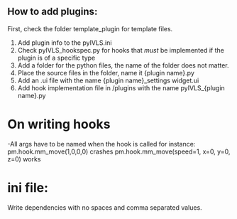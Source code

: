 ## How to add plugins:
First, check the folder template_plugin for template files.
1. Add plugin info to the pyIVLS.ini 
2. Check pyIVLS_hookspec.py for hooks that *must* be implemented if the plugin is of a specific type
3. Add a folder for the python files, the name of the folder does not matter.
4. Place the source files in the folder, name it {plugin name}.py
5. Add an .ui file with the name {plugin name}_settings widget.ui
6. Add hook implementation file in /plugins with the name pyIVLS_{plugin name}.py


# On writing hooks
-All args have to be named when the hook is called
for instance:
pm.hook.mm_move(1,0,0,0) crashes
pm.hook.mm_move(speed=1, x=0, y=0, z=0) works

# ini file:
Write dependencies with no spaces and comma separated values.
